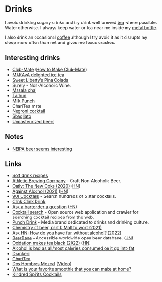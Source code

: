 # Drinks

I avoid drinking sugary drinks and try drink well brewed [tea](tea.md) where possible. Water otherwise. I always keep water or tea near me inside my [metal bottle](https://corkcicle.com/products/classic-canteen).

I also drink an occasional [coffee](coffee.md) although I try avoid it as it disrupts my sleep more often than not and gives me focus crashes.

## Interesting drinks

- [Club-Mate](https://www.club-mate.de/en/) ([How to Make Club-Mate](https://www.youtube.com/watch?v=ozVhUmkQIW4))
- [MAKAvA delighted ice tea](https://www.makava.at/)
- [Sweet Liberty’s Pina Colada](https://www.washingtonpost.com/recipes/sweet-libertys-pina-colada/15979/)
- [Surely](https://www.hisurely.com/) - Non-Alcoholic Wine.
- [Masala chai](https://en.wikipedia.org/wiki/Masala_chai)
- [Tarhun](<https://en.wikipedia.org/wiki/Tarkhuna_(drink)>)
- [Milk Punch](https://punchdrink.com/articles/clarified-milk-punch-cocktail-recipe-has-lost-its-mind/)
- [ChariTea mate](https://charitea.com/en/product/charitea-mate/)
- [Negroni cocktail](https://www.giallozafferano.com/recipes/negroni-cocktail.html)
- [Sbagliato](https://www.bonappetit.com/recipe/sbagliato)
- [Unpasteurized beers](https://twitter.com/ClickingSeason/status/1602128380933070848)

## Notes

- [NEIPA beer seems interesting](https://www.uiltjebrewing.com/en/beers/neipa/)

## Links

- [Soft drink recipes](https://github.com/blinry/soft-drink-recipes)
- [Athletic Brewing Company](https://athleticbrewing.com/) - Craft Non-Alcoholic Beer.
- [Oatly: The New Coke (2020)](https://every.to/almanack/oatly-the-new-coke-821556) ([HN](https://news.ycombinator.com/item?id=26705429))
- [Against Alcohol (2021)](https://fergus-mccullough.com/index.php/2021/04/09/against-alcohol/) ([HN](https://news.ycombinator.com/item?id=26763508))
- [901 Cocktails](https://901.benstanfield.io/) - Search hundreds of 5 star cocktails.
- [Clink Clink Drink](https://clinkclinkdrink.com/)
- [Ask a bartender a question](https://www.datasecretslox.com/index.php/topic,4086.msg135692.html) ([HN](https://news.ycombinator.com/item?id=27979864))
- [Cocktail search](https://github.com/snoack/cocktail-search) - Open source web application and crawler for searching cocktail recipes from the web.
- [Punch Drink](https://punchdrink.com/) - Media brand dedicated to drinks and drinking culture.
- [Chemistry of beer, part I: Malt to wort (2021)](https://www.youtube.com/watch?v=q8LJb9XBU2U)
- [Ask HN: How do you have fun without alcohol? (2022)](https://news.ycombinator.com/item?id=29824395)
- [BeerBase](https://beerba.se/) - Accessible worldwide open beer database. ([HN](https://news.ycombinator.com/item?id=30231835))
- [Oxidation makes tea black (2022)](https://www.sophiescuppatea.com/blogs/news/oxidation-makes-tea-black) ([HN](https://news.ycombinator.com/item?id=30686854))
- [Alcohol is bad as all/most calories consumed on it go into fat](https://www.reddit.com/r/nutrition/comments/u44kl5/why_are_we_getting_beer_belly/)
- [Drankerij](https://drankerij.nl/)
- [ChariTea](https://charitea.com/en/)
- [Dos Hombres Mezcal](https://www.doshombres.com/#) ([Video](https://www.youtube.com/watch?v=V-mGiBfoaok))
- [What is your favorite smoothie that you can make at home?](https://www.reddit.com/r/AskWomen/comments/xye0e4/what_is_your_favorite_smoothie_that_you_can_make/)
- [Kindred Spirits Cocktails](https://www.instagram.com/kindred.spirits.cocktails/)
